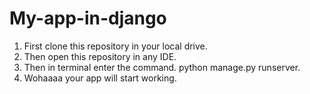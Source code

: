 # My-app-in-django
1. First clone this repository in your local drive.
2. Then open this repository in any IDE.
3. Then in terminal enter the command. python manage.py runserver.
4. Wohaaaa your app will start working.
